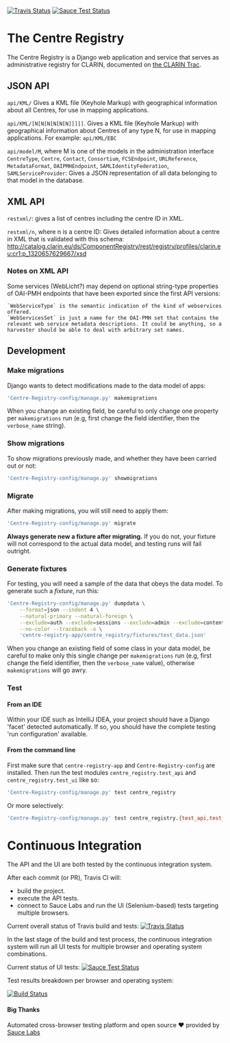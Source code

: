 [![Travis Status](https://travis-ci.com/clarin-eric/Centre-Registry.svg?branch=master)](https://travis-ci.com/clarin-eric/Centre-Registry)
[![Sauce Test Status](https://saucelabs.com/buildstatus/centre-registry)](https://app.saucelabs.com/u/centre-registry)
# The Centre Registry
The Centre Registry is a Django web application and service that serves as administrative registry for CLARIN, documented on [the CLARIN Trac](https://trac.clarin.eu/wiki/Centre%20Registry).

## JSON API
`api/KML/`
Gives a KML file (Keyhole Markup) with geographical information about all Centres, for use in
mapping applications.

`api/KML/[N[N[N[N[N[N]]]]]`.
Gives a KML file (Keyhole Markup) with geographical information about Centres of any type N, for
use in mapping applications. For example: `api/KML/EBC`

`api/model/M`, where M is one of the models in the administration interface `CentreType`,
`Centre`, `Contact`, `Consortium`, `FCSEndpoint`, `URLReference`, `MetadataFormat`,
`OAIPMHEndpoint`, `SAMLIdentityFederation`, `SAMLServiceProvider`:
Gives a JSON representation of all data belonging to that model in the database.

## XML API
`restxml/`: gives a list of centres including the centre ID in XML.

`restxml/n`, where n is a centre ID: Gives detailed information about a centre in XML that is validated with this schema: ​http://catalog.clarin.eu/ds/ComponentRegistry/rest/registry/profiles/clarin.eu:cr1:p_1320657629667/xsd

### Notes on XML API
Some services (WebLicht?) may depend on optional string-type properties of OAI-PMH endpoints that have been exported since the first API versions:

    `WebServiceType` is the semantic indication of the kind of webservices offered.
    `WebServicesSet` is just a name for the OAI-PMH set that contains the relevant web service metadata descriptions. It could be anything, so a harvester should be able to deal with arbitrary set names. 

## Development
### Make migrations
Django wants to detect modifications made to the data model of apps:
```sh
'Centre-Registry-config/manage.py' makemigrations
```
When you change an existing field, be careful to only change one property per `makemigrations` run (e.g, first change the field identifier, then the  `verbose_name` string).

### Show migrations
To show migrations previously made, and whether they have been carried out or not:
```sh
'Centre-Registry-config/manage.py' showmigrations
```

### Migrate
After making migrations, you will still need to apply them:
```sh
'Centre-Registry-config/manage.py' migrate
```
**Always generate new a fixture after migrating.** If you do not, your fixture will not correspond to the actual data model, and testing runs will fail outright.

### Generate fixtures
For testing, you will need a sample of the data that obeys the data model. To generate such a *fixture*, run this:
```sh
'Centre-Registry-config/manage.py' dumpdata \
    --format=json --indent 4 \
    --natural-primary --natural-foreign \
    --exclude=auth --exclude=sessions --exclude=admin --exclude=contenttypes \
    --no-color --traceback -o \
    'centre-registry-app/centre_registry/fixtures/test_data.json'
```
When you change an existing field of some class in your data model, be careful to make only this single change per `makemigrations` run (e.g, first change the field identifier, then the  `verbose_name` value), otherwise `makemigrations` will go awry.

### Test
#### From an IDE
Within your IDE such as IntelliJ IDEA, your project should have a Django 'facet' detected automatically. If so, you should have the complete testing 'run configuration' available.
#### From the command line
First make sure that `centre-registry-app` and `Centre-Registry-config` are installed. Then run the test modules `centre_registry.test_api` and `centre_registry.test_ui` like so:
```sh
'Centre-Registry-config/manage.py' test centre_registry
```
Or more selectively:
```sh
'Centre-Registry-config/manage.py' test centre_registry.{test_api,test_ui}
```

# Continuous Integration

The API and the UI are both tested by the continuous integration system.

After each commit (or PR), Travis CI will:
- build the project.
- execute the API tests.
- connect to Sauce Labs and run the UI (Selenium-based) tests targeting multiple browsers.

Current overall status of Travis build and tests:
[![Travis Status](https://travis-ci.com/clarin-eric/Centre-Registry.svg?branch=master)](https://travis-ci.com/clarin-eric/Centre-Registry)

In the last stage of the build and test process, the continuous integration system will run all UI tests for multiple browser and operating system combinations.

Current status of UI tests:
[![Sauce Test Status](https://saucelabs.com/buildstatus/centre-registry)](https://app.saucelabs.com/u/centre-registry)

Test results breakdown per browser and operating system:

[![Build Status](https://app.saucelabs.com/browser-matrix/centre-registry.svg)](https://saucelabs.com/u/centre-registry)

#### Big Thanks

Automated cross-browser testing platform and open source ❤️ provided by [Sauce Labs][homepage]

[homepage]: https://saucelabs.com
